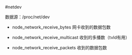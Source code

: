 #netdev

数据源：/proc/net/dev

+ node_network_receive_bytes
网卡收到的数据包数

+ node_network_receive_multicast
收到的多播数（tvld有用）

+ node_network_receive_packets
收到的数据包数